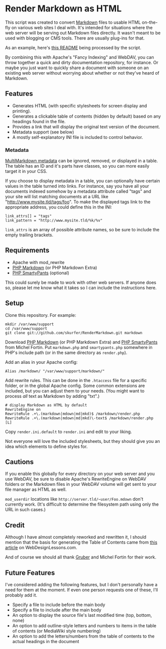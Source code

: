 # Render Markdown as HTML #

This script was created to convert [Markdown][md] files to usable HTML on-the-fly on various web sites I deal with. It's intended for situations where the web server will be serving out Markdown files directly. It wasn't meant to be used with blogging or CMS tools. There are usually plug-ins for that.

As an example, here's [this README][readme] being processed by the script.

By combining this with Apache's "Fancy Indexing" and WebDAV, you can throw together a quick and dirty documentation repository, for instance. Or maybe you just want to quickly share a document with someone on an existing web server without worrying about whether or not they've heard of Markdown.

## Features ##

  * Generates HTML (with specific stylesheets for screen display and printing).
  * Generates a clickable table of contents (hidden by default) based on any headings found in the file.
  * Provides a link that will display the original text version of the document.
  * Metadata support (see below)
  * A mostly self-explanatory INI file is included to control behavior.

### Metadata ###

[MultiMarkdown metadata][mmd] can be ignored, removed, or displayed in a table. The table has an ID and it's parts have classes, so you can more easily target it in your CSS.

If you choose to display metadata in a table, you can optionally have certain values in the table turned into links. For instance, say you have all your documents indexed somehow by a metadata attribute called "tags" and your site will list matching documents at a URL like "http://www.mysite.tld/tags/foo". To make the displayed tags link to the appropriate address, you could define this in the INI:

    link_attrs[] = "tags"
    link_pattern = "http://www.mysite.tld/%k/%v"

`link_attrs` is an array of possible attribute names, so be sure to include the empty trailing brackets.

## Requirements ##

  * Apache with mod_rewrite
  * [PHP Markdown][phpmd] (or PHP Markdown Extra)
  * [PHP SmartyPants][phpsp] (optional)

This could surely be made to work with other web servers. If anyone does so, please let me know what it takes so I can include the instructions here.

## Setup ##

Clone this repository. For example:

    mkdir /var/www/support
    cd /var/www/support
    git clone git://github.com/skurfer/RenderMarkdown.git markdown

Download [PHP Markdown][phpmd] (or PHP Markdown Extra) and [PHP SmartyPants][phpsp] from Michel Fortin. Put `markdown.php` and `smartypants.php` somewhere in PHP's include path (or in the same directory as `render.php`).

Add an alias in your Apache config:

    Alias /markdown/ "/var/www/support/markdown/"

Add rewrite rules. This can be done in the `.htaccess` file for a specific folder, or in the global Apache config. Some common extensions are included, but you can adjust them to your needs. (You might want to process *all* text as Markdown by adding "txt".)

    # display Markdown as HTML by default
    RewriteEngine on
    RewriteRule .+\.(markdown|mdown|md|mkd)$ /markdown/render.php
    RewriteRule .+\.(markdown|mdown|md|mkd)\-text$ /markdown/render.php [L]

Copy `render.ini.default` to `render.ini` and edit to your liking.

Not everyone will love the included stylesheets, but they should give you an idea which elements to define styles for.

## Cautions ##

If you enable this globally for every directory on your web server and you use WebDAV, be sure to disable Apache's RewriteEngine on WebDAV folders or the Markdown files in your WebDAV volume will get sent to your file manager as HTML as well.

`mod_userdir` locations like `http://server.tld/~user/Foo.mdown` don't currently work. (It's difficult to determine the filesystem path using only the URL in such cases.)

## Credit ##

Although I have almost completely reworked and rewritten it, I should mention that the basis for generating the Table of Contents came from [this article][toc] on WebDesignLessons.com.

And of course we should all thank [Gruber][df] and Michel Fortin for their work.

[md]:     http://daringfireball.net/projects/markdown/
[mmd]:    https://github.com/fletcher/MultiMarkdown/wiki/MultiMarkdown-Syntax-Guide
[readme]: http://projects.skurfer.com/Example.mdown
[phpmd]:  http://michelf.com/projects/php-markdown/
[phpsp]:  http://michelf.com/projects/php-smartypants/
[toc]:    http://www.webdesignlessons.com/creating-a-table-of-contents-generator-in-php/
[df]:     http://daringfireball.net/

## Future Features ##

I've considered adding the following features, but I don't personally have a need for them at the moment. If even one person requests one of these, I'll probably add it.

  * Specify a file to include before the main body
  * Specify a file to include after the main body
  * An option to display the source file's last modified time (top, bottom, none)
  * An option to add outline-style letters and numbers to items in the table of contents (or MediaWiki style numbering)
  * An option to add the letters/numbers from the table of contents to the actual headings in the document
